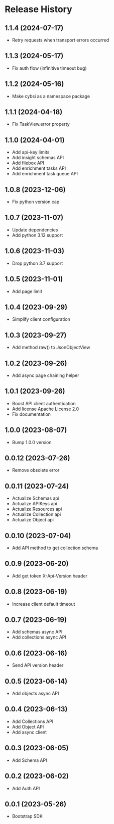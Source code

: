 Release History
===============
1.1.4 (2024-07-17)
------------------
- Retry requests when transport errors occurred

1.1.3 (2024-05-17)
------------------

- Fix auth flow (infinitive timeout bug)

1.1.2 (2024-05-16)
------------------

- Make cybsi as a namespace package

1.1.1 (2024-04-18)
------------------

- Fix TaskView.error property

1.1.0 (2024-04-01)
------------------

- Add api-key limits
- Add insight schemas API
- Add filebox API 
- Add enrichment tasks API
- Add enrichment task queue API

1.0.8 (2023-12-06)
------------------

- Fix python version cap

1.0.7 (2023-11-07)
------------------

- Update dependencies
- Add python 3.12 support

1.0.6 (2023-11-03)
------------------

- Drop python 3.7 support

1.0.5 (2023-11-01)
------------------

- Add page limit

1.0.4 (2023-09-29)
------------------

- Simplify client configuration

1.0.3 (2023-09-27)
------------------

- Add method raw() to JsonObjectView

1.0.2 (2023-09-26)
------------------

- Add async page chaining helper

1.0.1 (2023-09-26)
------------------

- Boost API client authentication
- Add license Apache License 2.0
- Fix documentation

1.0.0 (2023-08-07)
------------------

- Bump 1.0.0 version

0.0.12 (2023-07-26)
-------------------

- Remove obsolete error

0.0.11 (2023-07-24)
-------------------

- Actualize Schemas api
- Actualize APIKeys api
- Actualize Resources api
- Actualize Collection api
- Actualize Object api

0.0.10 (2023-07-04)
-------------------

- Add API method to get collection schema

0.0.9 (2023-06-20)
------------------

- Add get token X-Api-Version header

0.0.8 (2023-06-19)
------------------

- Increase client default timeout

0.0.7 (2023-06-19)
------------------

- Add schemas async API
- Add collections async API

0.0.6 (2023-06-16)
------------------

- Send API version header

0.0.5 (2023-06-14)
------------------

- Add objects async API

0.0.4 (2023-06-13)
------------------

- Add Collections API
- Add Object API
- Add async client

0.0.3 (2023-06-05)
------------------

- Add Schema API

0.0.2 (2023-06-02)
------------------

- Add Auth API

0.0.1 (2023-05-26)
------------------

- Bootstrap SDK
